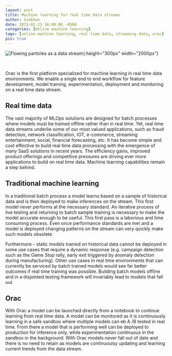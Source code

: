 ```yaml
---
layout: post
title: Machine learning for real time data streams
author: Siobhan                 
date: 2023-02-23 16:00:00 -0500
categories: [Online machine learning]
tags: [online machine learning, real time data, streaming data, orac]
pin: true
---
```


![Flowing particles as a data stream](/blue-particles-swirling.jpg){:height="300px" width="2000px"}

<br/>

Orac is the first platform specialized for machine learning in real time data environments. We enable a single end to end workflow for feature development, model training, experimentation, deployment and monitoring on a real time data stream.


## Real time data 

The vast majority of MLOps solutions are designed for batch processes where models must be trained offline rather than in real time. Yet, real time data streams underlie some of our most valued applications, such as fraud detection, network classification, IOT, e-commerce, streaming entertainment, social, financial forecasting, etc. It has become simple and cost effective to build real time data processing with the emergence of many SaaS solutions in recent years. The efficiency gains, improved product offerings and competitive pressures are driving ever more applications to build on real time data. Machine learning capabilities remain a step behind. 



## Traditional machine learning
In a traditional batch process a model learns based on a sample of historical data and is then deployed to make inferences on the stream. This first model never performs at the necessary standard. An iterative process of live testing and returning to batch sample training is necessary to make the model accurate enough to be useful. This first pass is a laborious and time consuming process. Even once performance standards are met and a model is deployed changing patterns on the stream can very quickly make such models obsolete.

Furthermore - static models trained on historical data cannot be deployed in some use cases that require a dynamic response (e.g. campaign detection such as the Game Stop rally, early exit triggered by anomaly detection during manufacturing). Other use cases in real time environments that can currently be serviced by batch trained models would see far better outcomes if real time training was possible. Building batch models offline and in a disjointed testing framework will invariably lead to models that fall out  


## Orac
With Orac a model can be launched directly from a notebook to continue learning from real time data. A model can be monitored as it is continuously learning in a safe sandbox where multiple models can eb A /B tested in real time. From there a model that is performing well can be deployed to production for inference only, while experimentation continuous in the sandbox in the background. With Orac models never fall out of date and there is no need to retain as models are continuoulsy updating and learning current trends from the data stream. 